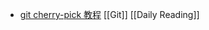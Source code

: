 - [git cherry-pick 教程](https://www.ruanyifeng.com/blog/2020/04/git-cherry-pick.html) [[Git]] [[Daily Reading]]